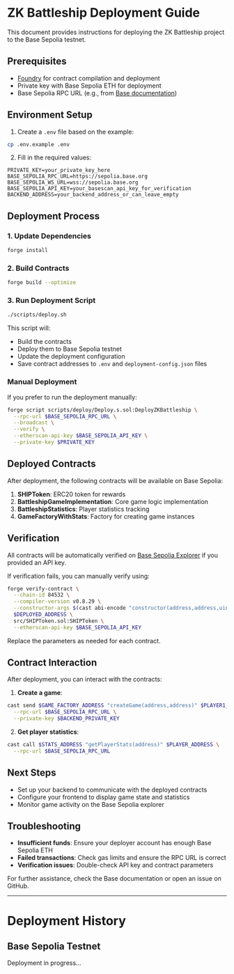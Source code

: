# ZK Battleship Deployment Guide

This document provides instructions for deploying the ZK Battleship project to the Base Sepolia testnet.

## Prerequisites

- [Foundry](https://book.getfoundry.sh/getting-started/installation) for contract compilation and deployment
- Private key with Base Sepolia ETH for deployment
- Base Sepolia RPC URL (e.g., from [Base documentation](https://docs.base.org/tools/node-providers))

## Environment Setup

1. Create a `.env` file based on the example:
```bash
cp .env.example .env
```

2. Fill in the required values:
```
PRIVATE_KEY=your_private_key_here
BASE_SEPOLIA_RPC_URL=https://sepolia.base.org
BASE_SEPOLIA_WS_URL=wss://sepolia.base.org
BASE_SEPOLIA_API_KEY=your_basescan_api_key_for_verification
BACKEND_ADDRESS=your_backend_address_or_can_leave_empty
```

## Deployment Process

### 1. Update Dependencies

```bash
forge install
```

### 2. Build Contracts

```bash
forge build --optimize
```

### 3. Run Deployment Script

```bash
./scripts/deploy.sh
```

This script will:
- Build the contracts
- Deploy them to Base Sepolia testnet
- Update the deployment configuration
- Save contract addresses to `.env` and `deployment-config.json` files

### Manual Deployment

If you prefer to run the deployment manually:

```bash
forge script scripts/deploy/Deploy.s.sol:DeployZKBattleship \
  --rpc-url $BASE_SEPOLIA_RPC_URL \
  --broadcast \
  --verify \
  --etherscan-api-key $BASE_SEPOLIA_API_KEY \
  --private-key $PRIVATE_KEY
```

## Deployed Contracts

After deployment, the following contracts will be available on Base Sepolia:

1. **SHIPToken**: ERC20 token for rewards
2. **BattleshipGameImplementation**: Core game logic implementation
3. **BattleshipStatistics**: Player statistics tracking
4. **GameFactoryWithStats**: Factory for creating game instances

## Verification

All contracts will be automatically verified on [Base Sepolia Explorer](https://sepolia.basescan.org/) if you provided an API key.

If verification fails, you can manually verify using:

```bash
forge verify-contract \
  --chain-id 84532 \
  --compiler-version v0.8.29 \
  --constructor-args $(cast abi-encode "constructor(address,address,uint256)" $ADMIN_ADDRESS $BACKEND_ADDRESS 1000000000000000000000000) \
  $DEPLOYED_ADDRESS \
  src/SHIPToken.sol:SHIPToken \
  --etherscan-api-key $BASE_SEPOLIA_API_KEY
```

Replace the parameters as needed for each contract.

## Contract Interaction

After deployment, you can interact with the contracts:

1. **Create a game**:
```bash
cast send $GAME_FACTORY_ADDRESS "createGame(address,address)" $PLAYER1_ADDRESS $PLAYER2_ADDRESS \
  --rpc-url $BASE_SEPOLIA_RPC_URL \
  --private-key $BACKEND_PRIVATE_KEY
```

2. **Get player statistics**:
```bash
cast call $STATS_ADDRESS "getPlayerStats(address)" $PLAYER_ADDRESS \
  --rpc-url $BASE_SEPOLIA_RPC_URL
```

## Next Steps

- Set up your backend to communicate with the deployed contracts
- Configure your frontend to display game state and statistics
- Monitor game activity on the Base Sepolia explorer

## Troubleshooting

- **Insufficient funds**: Ensure your deployer account has enough Base Sepolia ETH
- **Failed transactions**: Check gas limits and ensure the RPC URL is correct
- **Verification issues**: Double-check API key and contract parameters

For further assistance, check the Base documentation or open an issue on GitHub.

---

# Deployment History

## Base Sepolia Testnet

Deployment in progress...

<!--
### Game Contracts

| Contract | Address | Description |
|----------|---------|-------------|
| SHIPToken | TBD | Game reward token |
| BattleshipGameImplementation | TBD | Core game logic |
| BattleshipStatistics | TBD | Statistics tracking |
| GameFactoryWithStats | TBD | Creates new game instances |

### Deployment Date

The contracts were deployed on [date].

### Verification Status

- [ ] SHIPToken verified on explorer
- [ ] BattleshipGameImplementation verified on explorer
- [ ] BattleshipStatistics verified on explorer
- [ ] GameFactoryWithStats verified on explorer
-->
